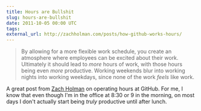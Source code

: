 ```yaml
---
title: Hours are Bullshit
slug: hours-are-bullshit
date: 2011-10-05 00:00 UTC
tags:
external_url: http://zachholman.com/posts/how-github-works-hours/
---
```


> By allowing for a more flexible work schedule, you create an atmosphere where employees can be excited about their work. Ultimately it should lead to _more_ hours of work, with those hours being even _more_ productive. Working weekends blur into working nights into working weekdays, since none of the work _feels_ like work.

A great post from [Zach Holman](http://www.zachholman.com) on operating hours at GitHub. For me, I know that even though I'm in the office at 8:30 or 9 in the morning, on most days I don't actually start being _truly_ productive until after lunch.

